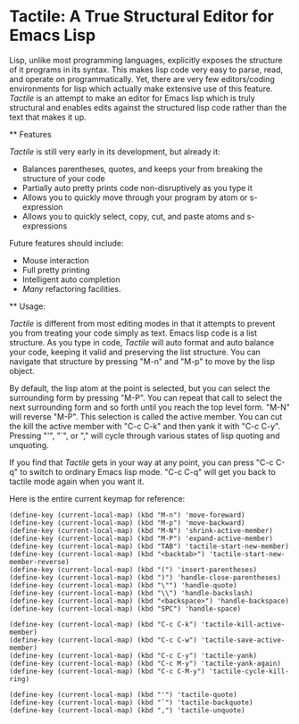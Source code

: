 Tactile: A True Structural Editor for Emacs Lisp
================================================

Lisp, unlike most programming languages, explicitly exposes the structure of it programs in its syntax. This makes lisp code very easy to parse, read, and operate on programmatically. Yet, there are very few editors/coding environments for lisp which actually make extensive use of this feature. _Tactile_ is an attempt to make an editor for Emacs lisp which is truly structural and enables edits against the structured lisp code rather than the text that makes it up.

** Features

_Tactile_ is still very early in its development, but already it:

 - Balances parentheses, quotes, and keeps your from breaking the structure of your code
 - Partially auto pretty prints code non-disruptively as you type it
 - Allows you to quickly move through your program by atom or s-expression
 - Allows you to quickly select, copy, cut, and paste atoms and s-expressions
 
Future features should include:
 
 - Mouse interaction
 - Full pretty printing
 - Intelligent auto completion 
 - *Many* refactoring facilities.

** Usage:

_Tactile_ is different from most editing modes in that it attempts to prevent you from treating your code simply as text. Emacs lisp code is a list structure. As you type in code, _Tactile_ will auto format and auto balance your code, keeping it valid and preserving the list structure. You can navigate that structure by pressing "M-n" and "M-p" to move by the lisp object. 

By default, the lisp atom at the point is selected, but you can select the surrounding form by pressing "M-P". You can repeat that call to select the next surrounding form and so forth until you reach the top level form. "M-N" will reverse "M-P". This selection is called the active member. You can cut the kill the active member with "C-c C-k" and then yank it with "C-c C-y". Pressing "'", "`", or "," will cycle through various states of lisp quoting and unquoting.

If you find that _Tactile_ gets in your way at any point, you can press "C-c C-q" to switch to ordinary Emacs lisp mode. "C-c C-q" will get you back to tactile mode again when you want it.

Here is the entire current keymap for reference:

    (define-key (current-local-map) (kbd "M-n") 'move-foreward)
    (define-key (current-local-map) (kbd "M-p") 'move-backward)
    (define-key (current-local-map) (kbd "M-N") 'shrink-active-member)
    (define-key (current-local-map) (kbd "M-P") 'expand-active-member)
    (define-key (current-local-map) (kbd "TAB") 'tactile-start-new-member)
    (define-key (current-local-map) (kbd "<backtab>") 'tactile-start-new-member-reverse)
    (define-key (current-local-map) (kbd "(") 'insert-parentheses)
    (define-key (current-local-map) (kbd ")") 'handle-close-parentheses)
    (define-key (current-local-map) (kbd "\"") 'handle-quote)
    (define-key (current-local-map) (kbd "\\") 'handle-backslash)
    (define-key (current-local-map) (kbd "<backspace>") 'handle-backspace)
    (define-key (current-local-map) (kbd "SPC") 'handle-space)

    (define-key (current-local-map) (kbd "C-c C-k") 'tactile-kill-active-member)
    (define-key (current-local-map) (kbd "C-c C-w") 'tactile-save-active-member)
    (define-key (current-local-map) (kbd "C-c C-y") 'tactile-yank)
    (define-key (current-local-map) (kbd "C-c M-y") 'tactile-yank-again)
    (define-key (current-local-map) (kbd "C-c C-M-y") 'tactile-cycle-kill-ring)

    (define-key (current-local-map) (kbd "'") 'tactile-quote)
    (define-key (current-local-map) (kbd "`") 'tactile-backquote)
    (define-key (current-local-map) (kbd ",") 'tactile-unquote)

